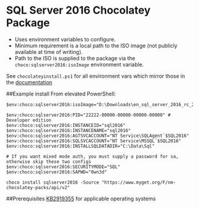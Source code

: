 # SQL Server 2016 Chocolatey Package
* Uses environment variables to configure.
* Minimum requirement is a local path to the ISO image (not publicly available at time of writing).
* Path to the ISO is supplied to the package via the `choco:sqlserver2016:isoImage` environment variable.

See `chocolateyinstall.ps1` for all environment vars which mirror those in the [documentation](https://msdn.microsoft.com/en-us/library/ms144259.aspx)

##Example install
From elevated PowerShell:

	$env:choco:sqlserver2016:isoImage="D:\Downloads\en_sql_server_2016_rc_2_x64_dvd_8509698.iso"

	$env:choco:sqlserver2016:PID="22222-00000-00000-00000-00000" # Developer edition
	$env:choco:sqlserver2016:INSTANCEID="sql2016"
	$env:choco:sqlserver2016:INSTANCENAME="sql2016"
	$env:choco:sqlserver2016:AGTSVCACCOUNT="NT Service\SQLAgent`$SQL2016"
	$env:choco:sqlserver2016:SQLSVCACCOUNT="NT Service\MSSQL`$SQL2016"
	$env:choco:sqlserver2016:INSTALLSQLDATADIR="C:\Data\Sql"

	# If you want mixed mode auth, you must supply a password for sa, otherwise skip these two configs
	$env:choco:sqlserver2016:SECURITYMODE="SQL"                
	$env:choco:sqlserver2016:SAPWD="0wn3d"
 
	choco install sqlserver2016 -Source "https://www.myget.org/F/nm-chocolatey-packs/api/v2"

##Prerequisites
[KB2919355](https://support.microsoft.com/en-au/kb/2919355) for applicable operating systems










